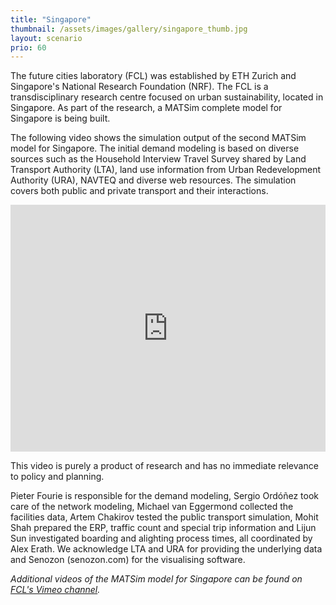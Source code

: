 ```yaml
---
title: "Singapore"
thumbnail: /assets/images/gallery/singapore_thumb.jpg
layout: scenario
prio: 60
---
```


The future cities laboratory (FCL) was established by ETH Zurich and Singapore's National Research Foundation (NRF). The FCL is a transdisciplinary research centre focused on urban sustainability, located in Singapore. As part of the research, a MATSim complete model for Singapore is being built.

The following video shows the simulation output of the second MATSim model for Singapore. The initial demand modeling is based on diverse sources such as the Household Interview Travel Survey shared by Land Transport Authority (LTA), land use information from Urban Redevelopment Authority (URA), NAVTEQ and diverse web resources. The simulation covers both public and private transport and their interactions.

<iframe allowfullscreen="" frameborder="0" height="395" mozallowfullscreen="" scrolling="no" src="https://player.vimeo.com/video/37716331" webkitallowfullscreen="" width="100%"></iframe>

This video is purely a product of research and has no immediate relevance to policy and planning.

Pieter Fourie is responsible for the demand modeling, Sergio Ordóñez took care of the network modeling, Michael van Eggermond collected the facilities data, Artem Chakirov tested the public transport simulation, Mohit Shah prepared the ERP, traffic count and special trip information and Lijun Sun investigated boarding and alighting process times, all coordinated by Alex Erath.
We acknowledge LTA and URA for providing the underlying data and Senozon (senozon.com) for the visualising software.

_Additional videos of the MATSim model for Singapore can be found on [FCL's Vimeo channel](http://vimeo.com/futurecitieslaboratory)._
